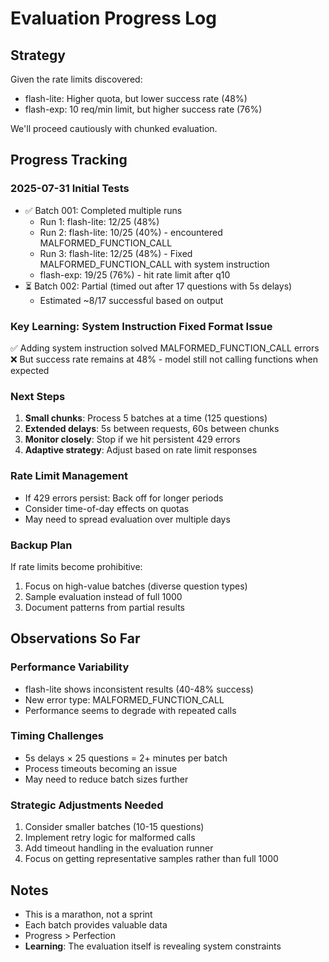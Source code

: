 # Evaluation Progress Log

## Strategy
Given the rate limits discovered:
- flash-lite: Higher quota, but lower success rate (48%)
- flash-exp: 10 req/min limit, but higher success rate (76%)

We'll proceed cautiously with chunked evaluation.

## Progress Tracking

### 2025-07-31 Initial Tests
- ✅ Batch 001: Completed multiple runs
  - Run 1: flash-lite: 12/25 (48%)
  - Run 2: flash-lite: 10/25 (40%) - encountered MALFORMED_FUNCTION_CALL
  - Run 3: flash-lite: 12/25 (48%) - Fixed MALFORMED_FUNCTION_CALL with system instruction
  - flash-exp: 19/25 (76%) - hit rate limit after q10
- ⏳ Batch 002: Partial (timed out after 17 questions with 5s delays)
  - Estimated ~8/17 successful based on output

### Key Learning: System Instruction Fixed Format Issue
✅ Adding system instruction solved MALFORMED_FUNCTION_CALL errors
❌ But success rate remains at 48% - model still not calling functions when expected

### Next Steps
1. **Small chunks**: Process 5 batches at a time (125 questions)
2. **Extended delays**: 5s between requests, 60s between chunks
3. **Monitor closely**: Stop if we hit persistent 429 errors
4. **Adaptive strategy**: Adjust based on rate limit responses

### Rate Limit Management
- If 429 errors persist: Back off for longer periods
- Consider time-of-day effects on quotas
- May need to spread evaluation over multiple days

### Backup Plan
If rate limits become prohibitive:
1. Focus on high-value batches (diverse question types)
2. Sample evaluation instead of full 1000
3. Document patterns from partial results

## Observations So Far

### Performance Variability
- flash-lite shows inconsistent results (40-48% success)
- New error type: MALFORMED_FUNCTION_CALL
- Performance seems to degrade with repeated calls

### Timing Challenges
- 5s delays × 25 questions = 2+ minutes per batch
- Process timeouts becoming an issue
- May need to reduce batch sizes further

### Strategic Adjustments Needed
1. Consider smaller batches (10-15 questions)
2. Implement retry logic for malformed calls
3. Add timeout handling in the evaluation runner
4. Focus on getting representative samples rather than full 1000

## Notes
- This is a marathon, not a sprint
- Each batch provides valuable data
- Progress > Perfection
- **Learning**: The evaluation itself is revealing system constraints